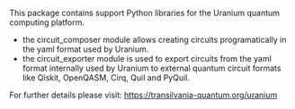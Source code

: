 
This package contains support Python libraries for the Uranium quantum computing platform. 

- the circuit_composer module allows creating circuits programatically in the yaml format used by Uranium.
- the circuit_exporter module is used to export circuits from the yaml format internally used by Uranium to external quantum circuit formats like Qiskit, OpenQASM, Cirq, Quil and PyQuil.

For further details please visit: https://transilvania-quantum.org/uranium
